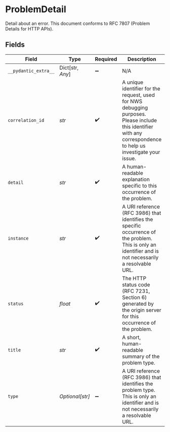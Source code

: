 # ProblemDetail

Detail about an error. This document conforms to RFC 7807 (Problem Details for HTTP APIs).


## Fields

| Field                                                                                                                                                            | Type                                                                                                                                                             | Required                                                                                                                                                         | Description                                                                                                                                                      | Example                                                                                                                                                          |
| ---------------------------------------------------------------------------------------------------------------------------------------------------------------- | ---------------------------------------------------------------------------------------------------------------------------------------------------------------- | ---------------------------------------------------------------------------------------------------------------------------------------------------------------- | ---------------------------------------------------------------------------------------------------------------------------------------------------------------- | ---------------------------------------------------------------------------------------------------------------------------------------------------------------- |
| `__pydantic_extra__`                                                                                                                                             | Dict[str, *Any*]                                                                                                                                                 | :heavy_minus_sign:                                                                                                                                               | N/A                                                                                                                                                              |                                                                                                                                                                  |
| `correlation_id`                                                                                                                                                 | *str*                                                                                                                                                            | :heavy_check_mark:                                                                                                                                               | A unique identifier for the request, used for NWS debugging purposes. Please include this identifier with any correspondence to help us investigate your issue.<br/> | 493c3a1d-f87e-407f-ae2c-24483f5aab63                                                                                                                             |
| `detail`                                                                                                                                                         | *str*                                                                                                                                                            | :heavy_check_mark:                                                                                                                                               | A human-readable explanation specific to this occurrence of the problem.                                                                                         | An unexpected problem has occurred.                                                                                                                              |
| `instance`                                                                                                                                                       | *str*                                                                                                                                                            | :heavy_check_mark:                                                                                                                                               | A URI reference (RFC 3986) that identifies the specific occurrence of the problem. This is only an identifier and is not necessarily a resolvable URL.<br/>      | urn:noaa:nws:api:request:493c3a1d-f87e-407f-ae2c-24483f5aab63                                                                                                    |
| `status`                                                                                                                                                         | *float*                                                                                                                                                          | :heavy_check_mark:                                                                                                                                               | The HTTP status code (RFC 7231, Section 6) generated by the origin server for this occurrence of the problem.<br/>                                               | 500                                                                                                                                                              |
| `title`                                                                                                                                                          | *str*                                                                                                                                                            | :heavy_check_mark:                                                                                                                                               | A short, human-readable summary of the problem type.                                                                                                             | Unexpected Problem                                                                                                                                               |
| `type`                                                                                                                                                           | *Optional[str]*                                                                                                                                                  | :heavy_minus_sign:                                                                                                                                               | A URI reference (RFC 3986) that identifies the problem type. This is only an identifier and is not necessarily a resolvable URL.<br/>                            | urn:noaa:nws:api:UnexpectedProblem                                                                                                                               |